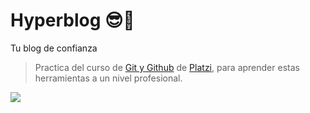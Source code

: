 # Hyperblog 😎📝
Tu blog de confianza

>Practica del curso de [Git y Github](https://platzi.com/cursos/git-github/) de [Platzi](https://platzi.com/home), para aprender estas herramientas a un nivel profesional.

![](https://images.pexels.com/photos/574069/pexels-photo-574069.jpeg?auto=compress&cs=tinysrgb&dpr=2&h=650&w=940)